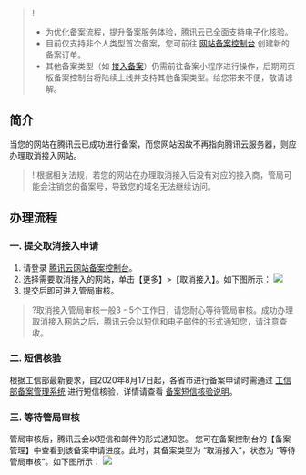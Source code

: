 >!
>
>- 为优化备案流程，提升备案服务体验，腾讯云已全面支持电子化核验。
>- 目前仅支持非个人类型首次备案，您可前往 [网站备案控制台](https://console.cloud.tencent.com/beian) 创建新的备案订单。
>- 其他备案类型（如 [接入备案](https://cloud.tencent.com/document/product/243/37403)）仍需前往备案小程序进行操作，后期网页版备案控制台将陆续上线并支持其他备案类型。给您带来不便，敬请谅解。
>
## 简介
当您的网站在腾讯云已成功进行备案，而您网站因故不再指向腾讯云服务器，则应办理取消接入网站。
>! 根据相关法规，若您的网站在办理取消接入后没有对应的接入商，管局可能会注销您的备案号，导致您的域名无法继续访问。

## 办理流程

### 一. 提交取消接入申请

1. 请登录 [腾讯云网站备案控制台](https://console.cloud.tencent.com/beian)。
2. 选择需要取消接入的网站，单击【更多】>【取消接入】。如下图所示：
![](https://main.qcloudimg.com/raw/461e1881523ccd728650084ea86c6d2a.png)
3. 提交后即可进入管局审核。
>?取消接入管局审核一般3 - 5个工作日，请您耐心等待管局审核。成功办理取消接入网站之后，腾讯云会以短信和电子邮件的形式通知您，请注意查收。

### 二. 短信核验
根据工信部最新要求，自2020年8月17日起，各省市进行备案申请时需通过 [工信部备案管理系统](https://beian.miit.gov.cn/) 进行短信核验，详情请查看 [备案短信核验说明](https://cloud.tencent.com/document/product/243/13435)。

### 三. 等待管局审核
管局审核后，腾讯云会以短信和邮件的形式通知您。
您可在备案控制台的【备案管理】中查看到该备案申请进度。此时，其备案类型为 “取消接入”，状态为 “等待管局审核”。如下图所示：
![](https://main.qcloudimg.com/raw/9e3b9606b0dd735890a92b0fd19ef494.png)

